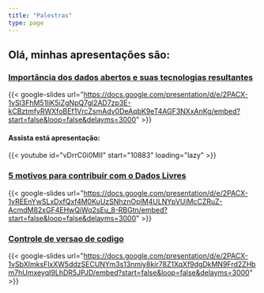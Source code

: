 ```yaml
---
title: "Palestras"
type: page
---
```


## Olá, minhas apresentações são:

### [Importância dos dados abertos e suas tecnologias resultantes](https://docs.google.com/presentation/d/1evYgzZDSLubSYaPN2jHzi1w2nohIGpHoN43pB-3cGgg/edit?usp=sharing)

{{< google-slides url="https://docs.google.com/presentation/d/e/2PACX-1vSl3FhM51liK5iZgNpQ7gl2AD7zp3E-kCBztmfyRWXfoBEf1VrcZsmAdv0DeAqbK9eT4AGF3NXxAnKg/embed?start=false&loop=false&delayms=3000" >}}

#### Assista está apresentação:

{{< youtube id="vDrrC0i0MII" start="10883" loading="lazy" >}}

### [5 motivos para contribuir com o Dados Livres](https://docs.google.com/presentation/d/1MBJ-C76X-BFDr2A2w-Dv4ohkixN87TG5WQVcdVkY_xc/edit?usp=sharing)

{{< google-slides url="https://docs.google.com/presentation/d/e/2PACX-1vREEnYwSLxDxfQxf4M0KuUzSNhznOplM4ULNYpVUiMcCZRuZ-AcmdM82xGF4EHwQiWq2sEu_8-RBGtn/embed?start=false&loop=false&delayms=3000" >}}

### [Controle de versao de codigo](https://docs.google.com/presentation/d/1UhaFBMDPXroVCm7suU83jNThj9ZrhYFkmFeGj16tda0/edit?usp=sharing)

{{< google-slides url="https://docs.google.com/presentation/d/e/2PACX-1vSbXImksFlxXW5ddzSECUNYm3s13nmiy8kir78Z1XqXf9dgDkMN9Frd2ZHbm7hUmxeyqI9LhDR5JPJD/embed?start=false&loop=false&delayms=3000" >}}